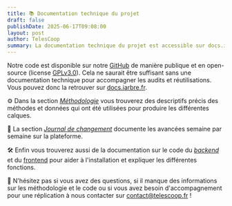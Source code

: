 ```yaml
---
title: 📚 Documentation technique du projet
draft: false
publishDate: 2025-06-17T09:08:00
layout: post
author: TelesCoop
summary: La documentation technique du projet est accessible sur docs.iarbre.fr !
---
```

Notre code est disponible sur notre [GitHub](https://github.com/TelesCoop/iarbre) de manière publique et en open-source (license [GPLv3.0](https://www.gnu.org/licenses/gpl-3.0.fr.html)). Cela ne saurait être suffisant sans une documentation technique  pour accompagner les audits et réutilisations.  
Vous pouvez donc la retrouver sur [docs.iarbre.fr](https://docs.iarbre.fr/). 


⚙️ Dans la section [_Méthodologie_](https://docs.iarbre.fr/methodology/data/) vous trouverez des descriptifs précis des méthodes et données qui ont été utilisées pour produire les différentes calques. 




📓 La section [_Journal de changement_](https://docs.iarbre.fr/changelog/) documente les avancées semaine par semaine sur la plateforme. 



🛠️ Enfin vous trouverez aussi de la documentation sur le code du [_backend_](https://docs.iarbre.fr/back/backend/) et du [frontend](https://docs.iarbre.fr/front/) pour aider à l'installation et expliquer les différentes fonctions.

🚨 N'hésitez pas si vous avez des questions, si il manque des informations sur les méthodologie et le code ou si vous avez besoin d'accompagnement pour une réplication à nous contacter sur contact@telescoop.fr !
